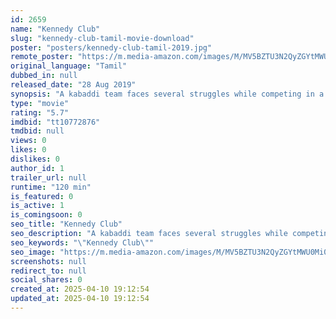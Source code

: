 ```yaml
---
id: 2659
name: "Kennedy Club"
slug: "kennedy-club-tamil-movie-download"
poster: "posters/kennedy-club-tamil-2019.jpg"
remote_poster: "https://m.media-amazon.com/images/M/MV5BZTU3N2QyZGYtMWU0Mi00OTUwLWI5MDQtYTdkZDFjMmIxZmFhXkEyXkFqcGc@._V1_SX300.jpg"
original_language: "Tamil"
dubbed_in: null
released_date: "28 Aug 2019"
synopsis: "A kabaddi team faces several struggles while competing in a national-level championship."
type: "movie"
rating: "5.7"
imdbid: "tt10772876"
tmdbid: null
views: 0
likes: 0
dislikes: 0
author_id: 1
trailer_url: null
runtime: "120 min"
is_featured: 0
is_active: 1
is_comingsoon: 0
seo_title: "Kennedy Club"
seo_description: "A kabaddi team faces several struggles while competing in a national-level championship."
seo_keywords: "\"Kennedy Club\""
seo_image: "https://m.media-amazon.com/images/M/MV5BZTU3N2QyZGYtMWU0Mi00OTUwLWI5MDQtYTdkZDFjMmIxZmFhXkEyXkFqcGc@._V1_SX300.jpg"
screenshots: null
redirect_to: null
social_shares: 0
created_at: 2025-04-10 19:12:54
updated_at: 2025-04-10 19:12:54
---
```


